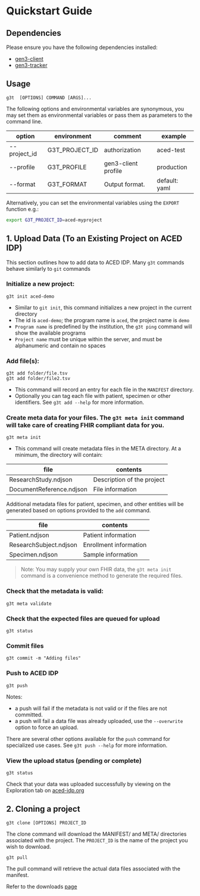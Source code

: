 
# Quickstart Guide

## Dependencies

Please ensure you have the following dependencies installed:

* [gen3-client](../requirements/gen3-client.md)
* [gen3-tracker](../requirements/gen3-tracker.md)

## Usage

`g3t  [OPTIONS] COMMAND [ARGS]...`

The following options and environmental variables are synonymous, you may set them as environmental variables or pass them as parameters to the command line.

| option       | environment     | comment             | example       |
|--------------|-----------------| ------------------- |---------------|
| --project_id | G3T_PROJECT_ID  | authorization       | aced-test     |
| --profile    | G3T_PROFILE     | gen3-client profile | production    |
| --format     | G3T_FORMAT      | Output format.      | default: yaml |

Alternatively, you can set the environmental variables using the `EXPORT` function e.g.:

```sh
export G3T_PROJECT_ID=aced-myproject
```


## 1. Upload Data (To an Existing Project on ACED IDP)
This section outlines how to add data to ACED IDP. Many `g3t` commands behave similarly to `git` commands

### Initialize a new project:

```
g3t init aced-demo
```

* Similar to `git init`, this command initializes a new project in the current directory
* The id is `aced-demo`; the program name is `aced`, the project name is `demo`
* `Program name` is predefined by the institution, the `g3t ping` command will show the available programs
* `Project name` must be unique within the server, and must be alphanumeric and contain no spaces


### Add file(s):

```
g3t add folder/file.tsv
g3t add folder/file2.tsv
```

* This command will record an entry for each file in the `MANIFEST` directory.
* Optionally you can tag each file with patient, specimen or other identifiers. See `g3t add --help` for more information.


### Create meta data for your files. The `g3t meta init` command will take care of creating FHIR compliant data for you.

```
g3t meta init
```

* This command will create metadata files in the META directory. At a minimum, the directory will contain:

| file                     | contents                   |
|--------------------------|----------------------------|
| ResearchStudy.ndjson     | Description of the project |
| DocumentReference.ndjson | File information           |

Additional metadata files for patient, specimen, and other entities will be generated based on options provided to the `add` command.

| file                   | contents               |
|------------------------|------------------------|
| Patient.ndjson         | Patient information    |
| ResearchSubject.ndjson | Enrollment information |
| Specimen.ndjson        | Sample information     |


> Note: You may supply your own FHIR data, the `g3t meta init` command is a convenience method to generate the required files.

### Check that the metadata is valid:

```
g3t meta validate
```


### Check that the expected files are queued for upload
```
g3t status
```

### Commit files
```
g3t commit -m "Adding files"
```

### Push to ACED IDP
```
g3t push
```

Notes:
* a push will fail if the metadata is not valid or if the files are not committed.
* a push will fail a data file was already uploaded, use the `--overwrite` option to force an upload.

There are several other options available for the `push` command for specialized use cases. See `g3t push --help` for more information.

### View the upload status (pending or complete)
```
g3t status
```

Check that your data was uploaded successfully by viewing on the Exploration tab on [aced-idp.org](https://aced-idp.org)

## 2. Cloning a project

```commandline
g3t clone [OPTIONS] PROJECT_ID 
```

The clone command will download the MANIFEST/ and META/ directories associated with the project. 
The `PROJECT_ID` is the name of the project you wish to download.

```commandline
g3t pull
```
The pull command will retrieve the actual data files associated with the manifest. 



Refer to the downloads [page](https://aced-idp.github.io/workflows/portal-download/)
